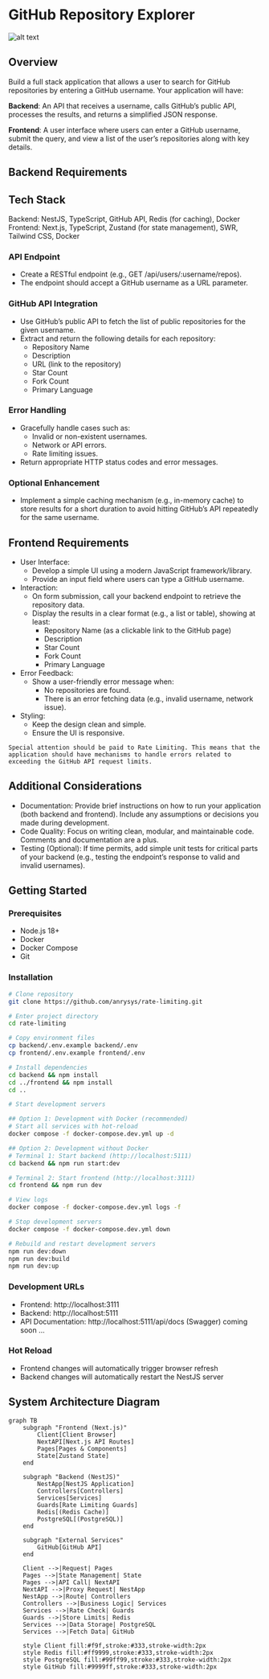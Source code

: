 # GitHub Repository Explorer

![alt text](image.png)

## Overview

Build a full stack application that allows a user to search for GitHub repositories by entering a GitHub username. Your application will have:

**Backend**: An API that receives a username, calls GitHub’s public API, processes the results, and returns a simplified JSON response.

**Frontend**: A user interface where users can enter a GitHub username, submit the query, and view a list of the user’s repositories along with key details.

## Backend Requirements

## Tech Stack

Backend: NestJS, TypeScript, GitHub API, Redis (for caching), Docker
Frontend: Next.js, TypeScript, Zustand (for state management), SWR, Tailwind CSS, Docker

### API Endpoint

- Create a RESTful endpoint (e.g., GET /api/users/:username/repos).
- The endpoint should accept a GitHub username as a URL parameter.

### GitHub API Integration

- Use GitHub’s public API to fetch the list of public repositories for the given username.
- Extract and return the following details for each repository:
  - Repository Name
  - Description
  - URL (link to the repository)
  - Star Count
  - Fork Count
  - Primary Language

### Error Handling

- Gracefully handle cases such as:
  - Invalid or non-existent usernames.
  - Network or API errors.
  - Rate limiting issues.
- Return appropriate HTTP status codes and error messages.

### Optional Enhancement

- Implement a simple caching mechanism (e.g., in-memory cache) to store results for a short duration to avoid hitting GitHub’s API repeatedly for the same username.

## Frontend Requirements

- User Interface:
  - Develop a simple UI using a modern JavaScript framework/library.
  - Provide an input field where users can type a GitHub username.
- Interaction:
  - On form submission, call your backend endpoint to retrieve the repository data.
  - Display the results in a clear format (e.g., a list or table), showing at least:
    - Repository Name (as a clickable link to the GitHub page)
    - Description
    - Star Count
    - Fork Count
    - Primary Language
- Error Feedback:
  - Show a user-friendly error message when:
    - No repositories are found.
    - There is an error fetching data (e.g., invalid username, network issue).
- Styling:
  - Keep the design clean and simple.
  - Ensure the UI is responsive.

`Special attention should be paid to Rate Limiting. This means that the application should have mechanisms to handle errors related to exceeding the GitHub API request limits.`

## Additional Considerations

- Documentation:
Provide brief instructions on how to run your application (both backend and frontend). Include any assumptions or decisions you made during development.
- Code Quality:
Focus on writing clean, modular, and maintainable code. Comments and documentation are a plus.
- Testing (Optional):
If time permits, add simple unit tests for critical parts of your backend (e.g., testing the endpoint’s response to valid and invalid usernames).

## Getting Started

### Prerequisites

- Node.js 18+
- Docker
- Docker Compose
- Git

### Installation

```bash
# Clone repository
git clone https://github.com/anrysys/rate-limiting.git

# Enter project directory  
cd rate-limiting

# Copy environment files
cp backend/.env.example backend/.env
cp frontend/.env.example frontend/.env

# Install dependencies
cd backend && npm install
cd ../frontend && npm install
cd ..

# Start development servers

## Option 1: Development with Docker (recommended)
# Start all services with hot-reload
docker compose -f docker-compose.dev.yml up -d

## Option 2: Development without Docker
# Terminal 1: Start backend (http://localhost:5111)
cd backend && npm run start:dev

# Terminal 2: Start frontend (http://localhost:3111)
cd frontend && npm run dev

# View logs
docker compose -f docker-compose.dev.yml logs -f

# Stop development servers
docker compose -f docker-compose.dev.yml down

# Rebuild and restart development servers
npm run dev:down
npm run dev:build
npm run dev:up
```

### Development URLs

- Frontend: http://localhost:3111
- Backend: http://localhost:5111
- API Documentation: http://localhost:5111/api/docs (Swagger) coming soon ...

### Hot Reload

- Frontend changes will automatically trigger browser refresh
- Backend changes will automatically restart the NestJS server

## System Architecture Diagram

```mermaid
graph TB
    subgraph "Frontend (Next.js)"
        Client[Client Browser]
        NextAPI[Next.js API Routes]
        Pages[Pages & Components]
        State[Zustand State]
    end

    subgraph "Backend (NestJS)"
        NestApp[NestJS Application]
        Controllers[Controllers]
        Services[Services]
        Guards[Rate Limiting Guards]
        Redis[(Redis Cache)]
        PostgreSQL[(PostgreSQL)]
    end

    subgraph "External Services"
        GitHub[GitHub API]
    end

    Client -->|Request| Pages
    Pages -->|State Management| State
    Pages -->|API Call| NextAPI
    NextAPI -->|Proxy Request| NestApp
    NestApp -->|Route| Controllers
    Controllers -->|Business Logic| Services
    Services -->|Rate Check| Guards
    Guards -->|Store Limits| Redis
    Services -->|Data Storage| PostgreSQL
    Services -->|Fetch Data| GitHub

    style Client fill:#f9f,stroke:#333,stroke-width:2px
    style Redis fill:#ff9999,stroke:#333,stroke-width:2px
    style PostgreSQL fill:#99ff99,stroke:#333,stroke-width:2px
    style GitHub fill:#9999ff,stroke:#333,stroke-width:2px
```
